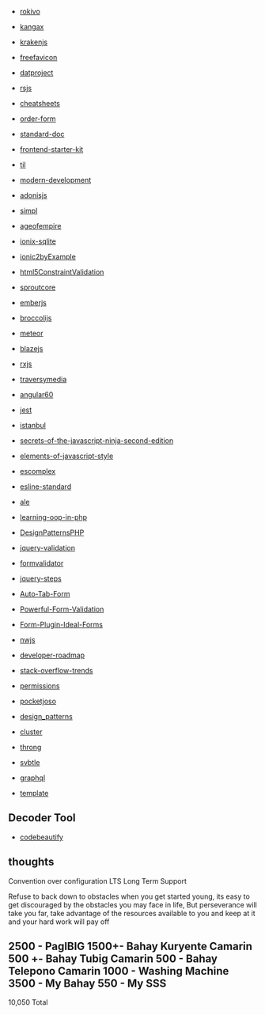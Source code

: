 * [rokivo](http://www.rokivo.com/)
* [kangax](https://kangax.github.io/compat-table/es6/)
* [krakenjs](http://krakenjs.com/)
* [freefavicon](https://www.freefavicon.com/freefavicons/objects/alpha.php?alpha=m)
* [datproject](https://github.com/datproject/dat)
* [rsjs](https://github.com/rstacruz/rsjs)
* [cheatsheets](https://github.com/rstacruz/cheatsheets)
* [order-form](https://github.com/rstacruz/frontend-exercises/tree/master/order-form)
* [standard-doc](https://github.com/rstacruz/standard-doc)
* [frontend-starter-kit](https://github.com/rstacruz/frontend-starter-kit)
* [til](http://ricostacruz.com/til/)
* [modern-development](https://github.com/rstacruz/modern-development)
* [adonisjs](http://www.adonisjs.com/)
* [simpl](http://simpl.info/)
* [ageofempire](http://7044232.weebly.talkiforum.com/20110502/age-of-empires-iii-torrent-no-install-require-550618/)
* [ionix-sqlite](https://github.com/mirkonasato/ionix-sqlite)
* [ionic2byExample](https://www.udemy.com/ionic2-by-example/)
* [html5ConstraintValidation](https://developer.mozilla.org/en-US/docs/Web/Guide/HTML/HTML5/Constraint_validation)
* [sproutcore](http://showcase.sproutcore.com/#demos/Dragging%20Things%20In)
* [emberjs](https://www.emberjs.com/)
* [broccolijs](https://github.com/broccolijs)
* [meteor](https://www.meteor.com/)
* [blazejs](http://blazejs.org/guide/introduction.html)
* [rxjs](http://reactivex.io/rxjs/)
* [traversymedia](http://www.traversymedia.com/)
* [angular60](https://github.com/bradtraversy/angular60/blob/master/app/services/posts.service.ts)
* [jest](https://facebook.github.io/jest/)
* [istanbul](https://github.com/gotwarlost/istanbul#features)
* [secrets-of-the-javascript-ninja-second-edition](https://www.manning.com/books/secrets-of-the-javascript-ninja-second-edition)
* [elements-of-javascript-style](https://medium.com/javascript-scene/elements-of-javascript-style-caa8821cb99f)
* [escomplex](https://github.com/escomplex/escomplex#related-projects)
* [esline-standard](https://github.com/feross/standard/blob/master/package.json#L16-L22)
* [ale](https://github.com/w0rp/ale)
* [learning-oop-in-php](https://github.com/marcelgsantos/learning-oop-in-php)
* [DesignPatternsPHP](https://github.com/domnikl/DesignPatternsPHP)
* [jquery-validation](https://github.com/jquery-validation/jquery-validation)
* [formvalidator](http://www.formvalidator.net/#default-validators)
* [jquery-steps](http://www.jquery-steps.com/Examples#tabs)
* [Auto-Tab-Form](http://www.jqueryscript.net/demo/jQuery-Plugin-For-Auto-Tab-Form-Fields-autotab/)
* [Powerful-Form-Validation](http://www.jqueryscript.net/demo/Powerful-Form-Validation-Plugin-For-jQuery-Bootstrap-3/)
* [Form-Plugin-Ideal-Forms](http://www.jqueryscript.net/form/Powerful-Responsive-jQuery-Step-By-Step-Form-Plugin-Ideal-Forms-3.html)
* [nwjs](https://nwjs.io/)
* [developer-roadmap](https://github.com/AUSdomgarcia/developer-roadmap)
* [stack-overflow-trends](https://stackoverflow.blog/2017/05/09/introducing-stack-overflow-trends/)
* [permissions]( https://www.washington.edu/computing/unix/permissions.html)
* [pocketjoso](https://github.com/pocketjoso/penthouse)
* [design_patterns](https://sourcemaking.com/design_patterns)
* [cluster](https://nodejs.org/api/cluster.html)
* [throng](https://www.npmjs.com/package/throng)
* [svbtle](https://svbtle.com/promise)
* [graphql](http://graphql.org/)



* [template](template)


Decoder Tool
------------
* [codebeautify](http://codebeautify.org)
 

thoughts
--------
Convention over configuration
LTS Long Term Support













Refuse to back down to obstacles when you get started young, its easy to get discouraged
by the obstacles you may face in life, But perseverance will take you far,
take advantage of the resources available to you and keep at it and your hard work will pay off



















2500 - PagIBIG
1500+- Bahay Kuryente Camarin
500 +- Bahay Tubig Camarin
500  - Bahay Telepono Camarin
1000 - Washing Machine
3500 - My Bahay
550  - My SSS
----------------------
10,050 Total
